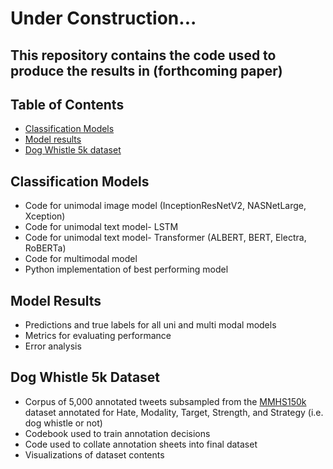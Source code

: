 # Under Construction...

## This repository contains the code used to produce the results in (forthcoming paper)


## Table of Contents
* [Classification Models](#Classification-Models)
* [Model results](#Model-results)
* [Dog Whistle 5k dataset](#Dog-Whistle-5k-dataset)

## Classification Models
* Code for unimodal image model (InceptionResNetV2, NASNetLarge, Xception)
* Code for unimodal text model- LSTM
* Code for unimodal text model- Transformer (ALBERT, BERT, Electra, RoBERTa)
* Code for multimodal model
* Python implementation of best performing model

## Model Results
* Predictions and true labels for all uni and multi modal models
* Metrics for evaluating performance
* Error analysis

## Dog Whistle 5k Dataset
* Corpus of 5,000 annotated tweets subsampled from the [MMHS150k](https://gombru.github.io/2019/10/09/MMHS/) dataset annotated for Hate, Modality, Target, Strength, and Strategy (i.e. dog whistle or not)
* Codebook used to train annotation decisions
* Code used to collate annotation sheets into final dataset
* Visualizations of dataset contents
